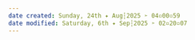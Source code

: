 ```yaml
---
date created: Sunday, 24th ✦ Aug┆2025 ➣ 04▫00▫59 
date modified: Saturday, 6th ✦ Sep┆2025 ➣ 02▫20▫07 
---
```

